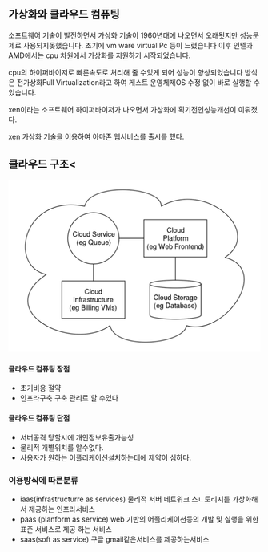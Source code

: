 ## 가상화와 클라우드 컴퓨팅
<p> 소프트웨어 기술이 발전하면서 가상화 기술이 1960년대에 나오면서 오래됫지만 성능문제로 사용되지못했습니다. 초기에 vm ware virtual Pc
등이 느렸습니다 이후 인텔과 AMD에서는 cpu 차원에서 가상화를 지원하기 시작되었습니다.</p>

<p>cpu의 하이퍼바이저로 빠른속도로 처리해 줄 수있게 되어 성능이 향상되었습니다  방식은 전가상화Full Virtualization라고 하여 게스트 운영체제OS 수정 없이 바로 실행할 수 있습니다.</p>

<p> xen이라는 소프트웨어 하이퍼바이저가 나오면서 가상화에 획기전인성능개선이 이뤄졌다.</p>

<p> xen 가상화 기술을 이용하여 아마존 웹서비스를 출시를 했다. </p>

## 클라우드 구조<
<img src = "/img/clouds.png">


#### 클라우드 컴퓨팅 장점
* 초기비용 절약
* 인프라구축 구축 관리르 할 수있다

#### 클라우드 컴퓨팅 단점
* 서버공격 당할시에 개인정보유출가능성
* 물리적 개별위치를 알수없다.
* 사용자가 원하는 어플리케이션설치하는데에 제약이 심하다.

### 이용방식에 따른분류
* iaas(infrastructurre as services)
    물리적 서버 네트워크 스ㄴ토리지를 가상화해서 제공하는 인프라서비스
* paas (planform as service)
    web 기반의 어플리케이션등의 개발 및 실행을 위한 표준 서비스로 제공
    하는 서비스
* saas(soft as service)
    구글 gmail같은서비스를 제공하는서비스